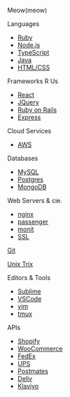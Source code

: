Meow(meow)

Languages
* [Ruby](ruby)
* [Node.js](nodejs)
* [TypeScript](typescript)
* [Java](java)
* [HTML/CSS](html-css)

Frameworks R Us
* [React](react)
* [JQuery](jquery)
* [Ruby on Rails](rails)
* [Express](express)

Cloud Services
* [AWS](aws)

Databases
* [MySQL](mysql)
* [Postgres](postgres)
* [MongoDB](mongodb)

Web Servers & cie.
* [nginx](nginx)
* [passenger](passenger)
* [monit](monit)
* [SSL](ssl)

[Git](git)

[Unix Trix](unix)

Editors & Tools
* [Sublime](sublime)
* [VSCode](vscode)
* [vim](vim)
* [tmux](tmux)

APIs
* [Shopify](shopify-api)
* [WooCommerce](woocommerce-api)
* [FedEx](fedex)
* [UPS](ups)
* [Postmates](postmates)
* [Deliv](deliv)
* [Klaviyo](klaviyo)
